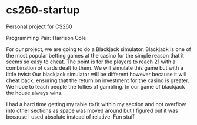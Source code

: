 # cs260-startup
Personal project for CS260

Programming Pair: Harrison Cole

For our project, we are going to do a Blackjack simulator. Blackjack is one of the most popular betting games at the casino for the simple reason that it seems so easy to cheat. The point is for the players to reach 21 with a combination of cards dealt to them. We will simulate this game but with a little twist: Our blackjack simulator will be different however because it will cheat back, ensuring that the return on investment for the casino is greater. We hope to teach people the follies of gambling. In our game of blackjack the house always wins.

I had a hard time getting my table to fit within my section and not overflow into other sections as space was moved around but I figured out it was because I used absolute instead of relative. Fun stuff
